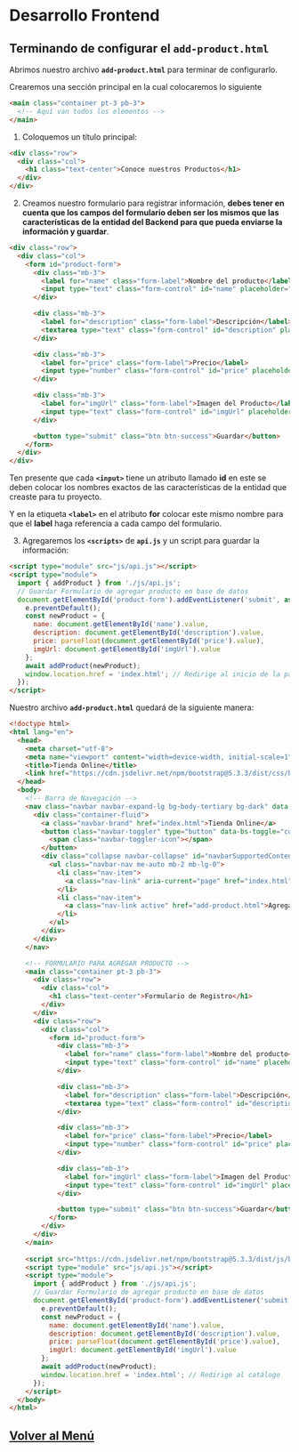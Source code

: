 # Desarrollo Frontend

## Terminando de configurar el `add-product.html`

Abrimos nuestro archivo **`add-product.html`** para terminar de configurarlo.

Crearemos una sección principal en la cual colocaremos lo siguiente

``` html
<main class="container pt-3 pb-3">
  <!-- Aquí van todos los elementos -->
</main>
```

1. Coloquemos un título principal:
``` html
<div class="row">
  <div class="col">
    <h1 class="text-center">Conoce nuestros Productos</h1>
  </div>
</div>
```

2. Creamos nuestro formulario para registrar información, **debes tener en cuenta que los campos del formulario deben ser los mismos que las características de la entidad del Backend para que pueda enviarse la información y guardar**.

``` html
<div class="row">
  <div class="col">
    <form id="product-form">
      <div class="mb-3">
        <label for="name" class="form-label">Nombre del producto</label>
        <input type="text" class="form-control" id="name" placeholder="Nombre del producto" required>
      </div>

      <div class="mb-3">
        <label for="description" class="form-label">Descripción</label>
        <textarea type="text" class="form-control" id="description" placeholder="Descripción del producto" required></textarea>
      </div>

      <div class="mb-3">
        <label for="price" class="form-label">Precio</label>
        <input type="number" class="form-control" id="price" placeholder="Precio del producto" required>
      </div>

      <div class="mb-3">
        <label for="imgUrl" class="form-label">Imagen del Producto</label>
        <input type="text" class="form-control" id="imgUrl" placeholder="Imagen del producto" required>
      </div>

      <button type="submit" class="btn btn-success">Guardar</button>
    </form>
  </div>
</div>
```

Ten presente que cada **`<input>`** tiene un atributo llamado **id** en este se deben colocar los nombres exactos de las características de la entidad que creaste para tu proyecto.

Y en la etiqueta **`<label>`** en el atributo **for** colocar este mismo nombre para que el **label** haga referencia a cada campo del formulario.

3. Agregaremos los **`<scripts>`** de **`api.js`** y un script para guardar la información:

``` html
<script type="module" src="js/api.js"></script>
<script type="module">
  import { addProduct } from './js/api.js';
  // Guardar Formulario de agregar producto en base de datos
  document.getElementById('product-form').addEventListener('submit', async (e) => {
    e.preventDefault();
    const newProduct = {
      name: document.getElementById('name').value,
      description: document.getElementById('description').value,
      price: parseFloat(document.getElementById('price').value),
      imgUrl: document.getElementById('imgUrl').value
    };
    await addProduct(newProduct);
    window.location.href = 'index.html'; // Redirige al inicio de la página
  });
</script>
```

Nuestro archivo **`add-product.html`** quedará de la siguiente manera:

``` html
<!doctype html>
<html lang="en">
  <head>
    <meta charset="utf-8">
    <meta name="viewport" content="width=device-width, initial-scale=1">
    <title>Tienda Online</title>
    <link href="https://cdn.jsdelivr.net/npm/bootstrap@5.3.3/dist/css/bootstrap.min.css" rel="stylesheet" integrity="sha384-QWTKZyjpPEjISv5WaRU9OFeRpok6YctnYmDr5pNlyT2bRjXh0JMhjY6hW+ALEwIH" crossorigin="anonymous">
  </head>
  <body>
    <!-- Barra de Navegación -->
    <nav class="navbar navbar-expand-lg bg-body-tertiary bg-dark" data-bs-theme="dark">
      <div class="container-fluid">
        <a class="navbar-brand" href="index.html">Tienda Online</a>
        <button class="navbar-toggler" type="button" data-bs-toggle="collapse" data-bs-target="#navbarSupportedContent" aria-controls="navbarSupportedContent" aria-expanded="false" aria-label="Toggle navigation">
          <span class="navbar-toggler-icon"></span>
        </button>
        <div class="collapse navbar-collapse" id="navbarSupportedContent">
          <ul class="navbar-nav me-auto mb-2 mb-lg-0">
            <li class="nav-item">
              <a class="nav-link" aria-current="page" href="index.html">Catálogo</a>
            </li>
            <li class="nav-item">
              <a class="nav-link active" href="add-product.html">Agregar Producto</a>
            </li>
          </ul>
        </div>
      </div>
    </nav>

    <!-- FORMULARIO PARA AGREGAR PRODUCTO -->
    <main class="container pt-3 pb-3">
      <div class="row">
        <div class="col">
          <h1 class="text-center">Formulario de Registro</h1>
        </div>
      </div>
      <div class="row">
        <div class="col">
          <form id="product-form">
            <div class="mb-3">
              <label for="name" class="form-label">Nombre del producto</label>
              <input type="text" class="form-control" id="name" placeholder="Nombre del producto" required>
            </div>

            <div class="mb-3">
              <label for="description" class="form-label">Descripción</label>
              <textarea type="text" class="form-control" id="description" placeholder="Descripción del producto" required></textarea>
            </div>

            <div class="mb-3">
              <label for="price" class="form-label">Precio</label>
              <input type="number" class="form-control" id="price" placeholder="Precio del producto" required>
            </div>

            <div class="mb-3">
              <label for="imgUrl" class="form-label">Imagen del Producto</label>
              <input type="text" class="form-control" id="imgUrl" placeholder="Imagen del producto" required>
            </div>

            <button type="submit" class="btn btn-success">Guardar</button>
          </form>
        </div>
      </div>
    </main>
    
    <script src="https://cdn.jsdelivr.net/npm/bootstrap@5.3.3/dist/js/bootstrap.bundle.min.js" integrity="sha384-YvpcrYf0tY3lHB60NNkmXc5s9fDVZLESaAA55NDzOxhy9GkcIdslK1eN7N6jIeHz" crossorigin="anonymous"></script>
    <script type="module" src="js/api.js"></script>
    <script type="module">
      import { addProduct } from './js/api.js';
      // Guardar Formulario de agregar producto en base de datos
      document.getElementById('product-form').addEventListener('submit', async (e) => {
        e.preventDefault();
        const newProduct = {
          name: document.getElementById('name').value,
          description: document.getElementById('description').value,
          price: parseFloat(document.getElementById('price').value),
          imgUrl: document.getElementById('imgUrl').value
        };
        await addProduct(newProduct);
        window.location.href = 'index.html'; // Redirige al catálogo
      });
    </script>
  </body>
</html>
```

## [Volver al Menú](../../README.md)